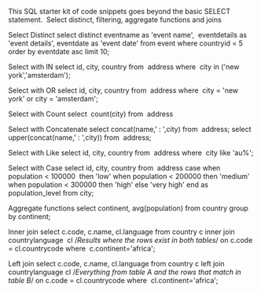 This SQL starter kit of code snippets goes beyond the basic SELECT statement.  Select distinct, filtering, aggregate functions and joins



Select Distinct
select distinct
eventname as 'event name', 
eventdetails as 'event details', 
eventdate as 'event date'
from
event
where
countryid = 5
order by
eventdate asc
limit 10;


Select with IN
select
id, city, country
from 
address
where 
city in ('new york','amsterdam');


Select with OR
select
id, city, country
from 
address
where 
city = 'new york'
or city = 'amsterdam';


Select with Count
select 
count(city)
from 
address


Select with Concatenate
select
concat(name,' : ',city)
from 
address;
select 
upper(concat(name,' : ',city))
from 
address;


Select with Like
select
id, city, country
from 
address
where 
city like 'au%';


Select with Case
select
id, city, country
from 
address
case when population < 100000  then 'low'
when population < 200000 then 'medium'
when population < 300000 then 'high'
else 'very high'
end as population_level
from city;


Aggregate functions
select
continent, avg(population)
from
country
group by
continent;


Inner join
select
c.code,
c.name,
cl.language
from
country c
inner join
countrylanguage  cl /*Results where the rows exist in both tables*/
on c.code = cl.countrycode
where 
c.continent='africa';


Left join
select
c.code,
c.name,
cl.language
from
country c
left join
countrylanguage cl /*Everything from table A and the rows that match in table B*/
on c.code = cl.countrycode
where 
cl.continent='africa';
